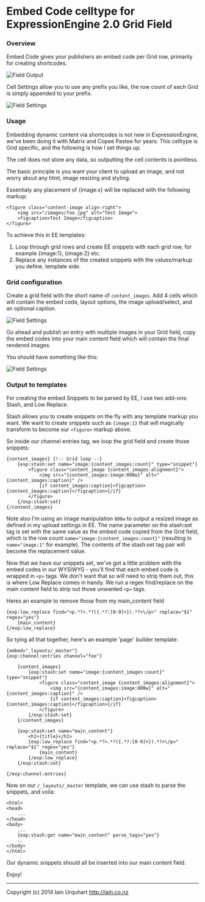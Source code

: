 # Embed Code celltype for ExpressionEngine 2.0 Grid Field

### Overview

Embed Code gives your publishers an embed code per Grid row, primarily for creating shortcodes.

![Field Output](http://f.cl.ly/items/4142100Q0N452n0q322x/Image%202014-09-01%20at%2010.39.49%20pm.png)

Cell Settings allow you to use any prefix you like, the row count of each Grid is simply appended to your prefix.

![Field Settings](http://f.cl.ly/items/0z3g0H2o3V1W0b2l2L3c/Image%202014-09-01%20at%2010.41.22%20pm.png)

### Usage

Embedding dynamic content via shortcodes is not new in ExpressionEngine, we've been doing it with Matrix and Copee Pastee for years. This celltype is Grid specific, and the following is how I set things up.

The cell does not store any data, so outputting the cell contents is pointless. 

The basic principle is you want your client to upload an image, and not worry about any html, image resizing and styling.

Essentialy any placement of {image:x} will be replaced with the following markup:

	<figure class="content-image align-right">
		<img src="/images/foo.jpg" alt="Test Image">
		<figcaption>Test Image</figcaption>
	</figure>

To achieve this in EE templates:

1. Loop through grid rows and create EE snippets with each grid row, for example {image:1}, {image:2} etc.
2. Replace any instances of the created snippets with the values/markup you define, template side.

### Grid configuration

Create a grid field with the short name of `content_images`. Add 4 cells which will contain the embed code, layout options, the image upload/select, and an optional caption.

![Field Settings](http://f.cl.ly/items/1F033L1s0L1k0z1I3m25/Image%202014-09-02%20at%2012.26.35%20pm.png)

Go ahead and publish an entry with multiple images in your Grid field, copy the embed codes into your main content field which will contain the final rendered images.

You should have something like this:

![Field Settings](http://f.cl.ly/items/0E0M020P160m0m1o2d0G/Image%202014-09-02%20at%2012.31.32%20pm.png)

### Output to templates

For creating the embed Snippets to be parsed by EE, I use two add-ons: Stash, and Low Replace.

Stash allows you to create snippets on the fly with any template markup you want. We want to create snippets such as `{image:1}` that will magically transform to become our `<figure>` markup above.

So inside our channel entries tag, we loop the grid field and create those snippets:

	{content_images} {!-- Grid loop --}
		{exp:stash:set name="image:{content_images:count}" type="snippet"}
			<figure class="content_image {content_images:alignment}">
				<img src="{content_images:image:800w}" alt="{content_images:caption}" />
				{if content_images:caption}<figcaption>{content_images:caption}</figcaption>{/if}
			</figure>
		{/exp:stash:set}
	{/content_images}

Note also I'm using an image manipulation `800w` to output a resized image as defined in my upload settings in EE. The name parameter on the stash:set tag is set with the same value as the embed code copied from the Grid field, which is the row count `name="image:{content_images:count}"` (resulting in `name="image:1"` for example). The contents of the stash:set tag pair will become the replacement value.

Now that we have our snippets set, we've got a little problem with the embed codes in our WYSIWYG - you'll find that each embed code is wrapped in `<p>` tags. We don't want that so will need to strip them out, this is where Low Replace comes in handy. We run a regex find/replace on the main content field to strip out those unwanted `<p>` tags.

Heres an example to remove those from my main_content field

	{exp:low_replace find="<p.*?>.*?({.*?:[0-9]+}).*?<\/p>" replace="$1" regex="yes"}
		{main_content}
	{/exp:low_replace}

So tying all that together, here's an example 'page' builder template:


	{embed="_layouts/_master"}
	{exp:channel:entries channel="foo"}

		{content_images}
			{exp:stash:set name="image:{content_images:count}" type="snippet"}
				<figure class="content_image {content_images:alignment}">
					<img src="{content_images:image:800w}" alt="{content_images:caption}" />
					{if content_images:caption}<figcaption>{content_images:caption}</figcaption>{/if}
				</figure>
			{/exp:stash:set}
		{/content_images}

		{exp:stash:set name="main_content"}
			<h1>{title}</h1>
			{exp:low_replace find="<p.*?>.*?({.*?:[0-9]+}).*?<\/p>" replace="$1" regex="yes"}
				{main_content}
			{/exp:low_replace}
		{/exp:stash:set}

	{/exp:channel:entries}

Now on our `/_layouts/_master` template, we can use stash to parse the snippets, and voila:

	<html>
	<head>
		...
	</head>
	<body>
		...
		{exp:stash:get name="main_content" parse_tags="yes"}
		..
	</body>
	</html>

Our dynamic snippets should all be inserted into our main content field.

Enjoy!

* * *

Copyright (c) 2014 Iain Urquhart
http://iain.co.nz

